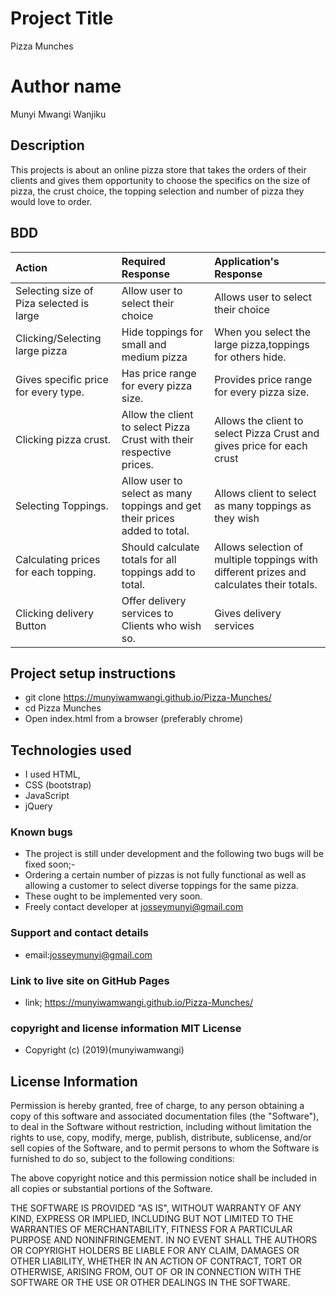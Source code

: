 # Project Title
 Pizza Munches

# Author name
 Munyi Mwangi Wanjiku

## Description
This projects is about an online pizza store that takes the orders of their clients and gives them opportunity to choose the specifics on the size of pizza, the crust choice, the topping selection and number of pizza they would love to order.

## BDD

 | Action | Required Response | Application's Response |
 | :------- | :--------- | :-------- |
 | Selecting size of Piza selected is large | Allow user to select their choice | Allows user to select their choice |
 | Clicking/Selecting large pizza | Hide toppings for small and medium pizza | When you select the large pizza,toppings for others hide. |
 | Gives specific price for every type. | Has price range for every pizza size. | Provides price range for every pizza size. |
 | Clicking pizza crust. |  Allow the client to select Pizza Crust with their respective prices. | Allows the client to select Pizza Crust and gives price for each crust |
 | Selecting Toppings. | Allow user to select as many toppings and get their prices added to total. | Allows client to select as many toppings as they wish |
 | Calculating prices for each topping. | Should calculate totals for all toppings add to total. | Allows selection of multiple toppings with different prizes and calculates their totals. |
 | Clicking delivery Button | Offer delivery services to Clients who wish so. | Gives delivery services |


## Project setup instructions
* git clone <https://munyiwamwangi.github.io/Pizza-Munches/>
* cd Pizza Munches
* Open index.html from a browser (preferably chrome)

## Technologies used
* I used HTML,
* CSS (bootstrap)
* JavaScript
* jQuery

### Known bugs
* The project is still under development and the following two bugs will be fixed soon;-
* Ordering a certain number of pizzas is not fully functional as well as allowing a customer to select diverse toppings for the same pizza.
* These ought to be implemented very soon.
* Freely contact developer at josseymunyi@gmail.com


### Support and contact details
 * email:josseymunyi@gmail.com

### Link to live site on GitHub Pages
  * link; <https://munyiwamwangi.github.io/Pizza-Munches/>

### copyright and license information MIT License

* Copyright (c) (2019)(munyiwamwangi)

## License Information

Permission is hereby granted, free of charge, to any person obtaining a copy of this software and associated documentation files (the "Software"), to deal in the Software without restriction, including without limitation the rights to use, copy, modify, merge, publish, distribute, sublicense, and/or sell copies of the Software, and to permit persons to whom the Software is furnished to do so, subject to the following conditions:

The above copyright notice and this permission notice shall be included in all copies or substantial portions of the Software.

THE SOFTWARE IS PROVIDED "AS IS", WITHOUT WARRANTY OF ANY KIND, EXPRESS OR IMPLIED, INCLUDING BUT NOT LIMITED TO THE WARRANTIES OF MERCHANTABILITY, FITNESS FOR A PARTICULAR PURPOSE AND NONINFRINGEMENT. IN NO EVENT SHALL THE AUTHORS OR COPYRIGHT HOLDERS BE LIABLE FOR ANY CLAIM, DAMAGES OR OTHER LIABILITY, WHETHER IN AN ACTION OF CONTRACT, TORT OR OTHERWISE, ARISING FROM, OUT OF OR IN CONNECTION WITH THE SOFTWARE OR THE USE OR OTHER DEALINGS IN THE SOFTWARE.
